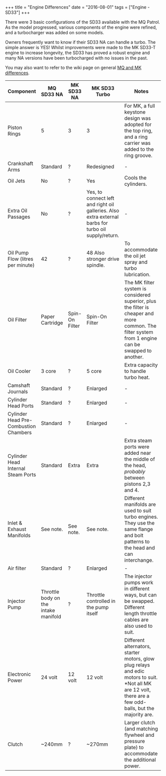+++
title = "Engine Differences"
date = "2016-08-01"
tags = ["Engine - SD33"]
+++

There were 3 basic configurations of the SD33 available with the MQ Patrol. As the model progressed, various components of the engine were refined, and a turbocharger was added on some models.

Owners frequently want to know if their SD33 NA can handle a turbo. The simple answer is YES! Whilst improvements were made to the MK SD33-T engine to increase longevity, the SD33 has proved a robust engine and many NA versions have been turbocharged with no issues in the past.

You may also want to refer to the wiki page on general [MQ and MK differences][Wiki: mq mk differences].

Component | MQ SD33 NA | MK SD33 NA | MK SD33 Turbo | Notes |
----------|------------|------------|---------------|-------|
Piston Rings | 5 | 3 | 3 | For MK, a full keystone design was adopted for the top ring, and a ring carrier was added to the ring groove.
Crankshaft Arms | Standard | ? | Redesigned | - |
Oil Jets | No | ? | Yes | Cools the cylinders.
Extra Oil Passages | No | ? | Yes, to connect left and right oil galleries. Also extra external barbs for turbo oil supply/return. | - |
Oil Pump Flow (litres per minute) | 42 | ? | 48 Also stronger drive spindle. | To accommodate the oil jet spray and turbo lubrication.
Oil Filter | Paper Cartridge | Spin-On Filter | Spin-On Filter | The MK filter system is considered superior, plus the filter is cheaper and more common. The filter system from 1 engine can be swapped to another.
Oil Cooler | 3 core | ? | 5 core | Extra capacity to handle turbo heat.
Camshaft Journals | Standard | ? | Enlarged | - |
Cylinder Head Ports | Standard | ? | Enlarged | - | 
Cylinder Head Pre-Combustion Chambers | Standard | ? | Enlarged | - |
Cylinder Head Internal Steam Ports | Standard | Extra | Extra | Extra steam ports were added near the middle of the head, *probably* between pistons 2,3 and 4.
Inlet & Exhaust Manifolds | See note. | See note. | See note. | Different manifolds are used to suit turbo engines. They use the same flange and bolt patterns to the head and can interchange.
Air filter | Standard | ? | Enlarged | - |
Injector Pump | Throttle body on the intake manifold | ? | Throttle controlled in the pump itself | The injector pumps work in different ways, but can be swapped. Different length throttle cables are also used to suit.
Electronic Power | 24 volt | 12 volt | 12 volt | Different alternators, starter motors, glow plug relays and edic motors to suit. *Not all MK are 12 volt, there are a few odd-balls, but the majority are.
Clutch | ~240mm | ? | ~270mm | Larger clutch (and matching flywheel and pressure plate) to accommodate the additional power.


[Wiki: mq mk differences]: /wiki/other/mq-mk-differences
